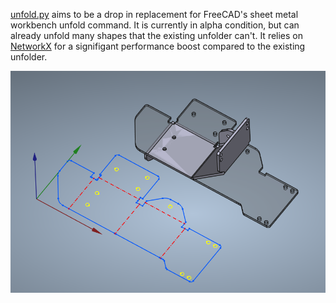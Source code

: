 [unfold.py](./unfold.py) aims to be a drop in replacement for FreeCAD's sheet metal workbench unfold command. It is currently in alpha condition, but can already unfold many shapes that the existing unfolder can't. It relies on [NetworkX](https://pypi.org/project/networkx/) for a signifigant performance boost compared to the existing unfolder.

![](./example_img_2.png)

